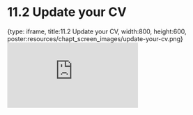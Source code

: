 # 11.2 Update your CV
 
{type: iframe, title:11.2 Update your CV, width:800, height:600, poster:resources/chapt_screen_images/update-your-cv.png}
![](https://vgaysin1.github.io/CURE-MicrobialMysteries-test/update-your-cv.html)
 

 

